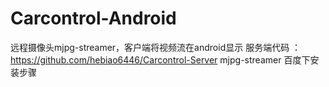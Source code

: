 # Carcontrol-Android
远程摄像头mjpg-streamer，客户端将视频流在android显示
服务端代码 ：https://github.com/hebiao6446/Carcontrol-Server
mjpg-streamer 百度下安装步骤
